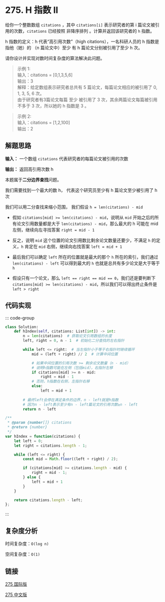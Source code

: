 # 275. H 指数 II <Badge type="warning" text="Medium" />

给你一个整数数组 `citations` ，其中 `citations[i]` 表示研究者的第 i 篇论文被引用的次数，`citations` 已经按照 非降序排列 。计算并返回该研究者的 `h` 指数。

h 指数的定义：h 代表“高引用次数”（high citations），一名科研人员的 h 指数是指他（她）的 （n 篇论文中）至少 有 h 篇论文分别被引用了至少 h 次。

请你设计并实现对数时间复杂度的算法解决此问题。

>示例 1:  
输入：citations = [0,1,3,5,6]   
输出：3   
解释：给定数组表示研究者总共有 5 篇论文，每篇论文相应的被引用了 0, 1, 3, 5, 6 次。   
由于研究者有3篇论文每篇 至少 被引用了 3 次，其余两篇论文每篇被引用 不多于 3 次，所以她的 h 指数是 3 。   

>示例 2:  
输入：citations = [1,2,100]   
输出：2

## 解题思路

**输入：** 一个数组 `citations` 代表研究者的每篇论文被引用的次数

**输出：** 返回高引用次数 h

本题属于**二分边界查找**问题。

我们需要找到一个最大的数 h， 代表这个研究员至少有 h 篇论文至少被引用了 h 次

我们可以用二分查找来缩小范围， 我们假设 `h = len(citations) - mid`

- 假如 `citations[mid] >= len(citations) - mid`，说明从 `mid` 开始之后的所有论文引用数量都是大于 `len(citations) - mid`，那么最大的 h 可能在 mid 左侧，继续向左寻找答案 `right = mid - 1`

- 反之，说明 `mid` 这个位置的论文引用数比剩余论文数量还要少，不满足 `h` 的定义，`h` 肯定在 `mid` 右侧，继续向右找答案 `left = mid + 1`

- 最后我们可以确定 `left` 所在的位置就是最大的那个 `h` 所在的索引，我们通过 `len(citations) - left` 可以得到最大的 `h` 也就是总共有多少论文是大于等于 `h` 

- 假设只有一个论文，那么 `left == right == mid == 0`，我们还是要判断下 `citations[mid] >= len(citations) - mid`，所以我们可以得出终止条件是 `left > right`

## 代码实现

::: code-group

```python
class Solution:
    def hIndex(self, citations: List[int]) -> int:
        n = len(citations)  # 获取论文引用数组的长度
        left, right = 0, n - 1  # 初始化二分查找的左右指针

        while left <= right:  # 当左指针小于等于右指针时继续循环
            mid = (left + right) // 2  # 计算中间位置

            # 如果中间位置的引用次数 >= 剩余论文数量（n - mid）
            # 说明h指数可能在左侧（包括mid），右指针左移
            if citations[mid] >= n - mid:
                right = mid - 1
            # 否则，h指数在右侧，左指针右移
            else:
                left = mid + 1
        
        # 最终left会停在满足条件的边界，n - left就是h指数
        # 因为n - left表示至少有n - left篇论文的引用次数≥n - left
        return n - left
```

```javascript
/**
 * @param {number[]} citations
 * @return {number}
 */
var hIndex = function(citations) {
    let left = 0;
    let right = citations.length - 1;

    while (left <= right) {
        const mid = Math.floor((left + right) / 2);

        if (citations[mid] >= citations.length - mid) {
            right = mid - 1;
        } else {
            left = mid + 1
        }
    }

    return citations.length - left;
};
```

:::

## 复杂度分析

时间复杂度：`O(log n)`

空间复杂度：`O(1)`

## 链接

[275 国际版](https://leetcode.com/problems/h-index-ii/description/)

[275 中文版](https://leetcode.cn/problems/h-index-ii/description/)
